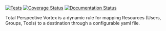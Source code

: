[![Tests](https://github.com/usegalaxy-au/total-perspective-vortex/actions/workflows/tests.yaml/badge.svg)](https://github.com/usegalaxy-au/total-perspective-vortex/actions/workflows/tests.yaml)
[![Coverage Status](https://coveralls.io/repos/github/usegalaxy-au/total-perspective-vortex/badge.svg?branch=main)](https://coveralls.io/github/usegalaxy-au/total-perspective-vortex?branch=main)
[![Documentation Status](https://readthedocs.org/projects/total-perspective-vortex/badge/?version=latest)](http://total-perspective-vortex.readthedocs.org/en/latest/?badge=latest)

Total Perspective Vortex is a dynamic rule for mapping Resources (Users, Groups, Tools)
to a destination through a configurable yaml file.
